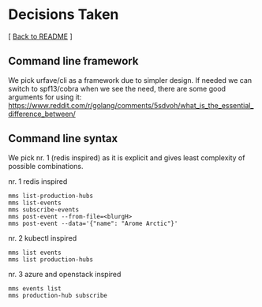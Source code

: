 # Decisions Taken

[ [Back to README](README.md) ]

## Command line framework

We pick urfave/cli as a framework due to simpler design. If needed we can switch to spf13/cobra when we see the need, there are some good arguments for using it:
https://www.reddit.com/r/golang/comments/5sdvoh/what_is_the_essential_difference_between/

## Command line syntax

We pick nr. 1 (redis inspired) as it is explicit and gives least complexity of possible combinations.

nr. 1 redis inspired
```
mms list-production-hubs
mms list-events
mms subscribe-events
mms post-event --from-file=<blurgH>
mms post-event --data='{"name": "Arome Arctic"}'
```

nr. 2 kubectl inspired
```
mms list events
mms list production-hubs
```

nr. 3 azure and openstack inspired
```
mms events list
mms production-hub subscribe
```